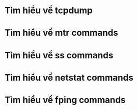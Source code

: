 # Tìm hiểu về tcpdump
# Tìm hiểu về mtr commands
# Tìm hiểu về ss commands
# Tìm hiểu về netstat commands
# Tìm hiểu về fping commands
